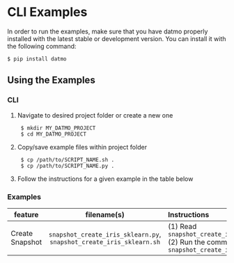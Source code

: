 # CLI Examples

In order to run the examples, make sure that you have datmo properly installed with the latest 
stable or development version. You can install it with the following command:
```
$ pip install datmo
```

## Using the Examples
### CLI
1. Navigate to desired project folder or create a new one 

        $ mkdir MY_DATMO_PROJECT
        $ cd MY_DATMO_PROJECT

2. Copy/save example files within project folder

        $ cp /path/to/SCRIPT_NAME.sh .
        $ cp /path/to/SCRIPT_NAME.py .

3. Follow the instructions for a given example in the table below

### Examples

| feature  | filename(s) | Instructions |
| ------------- |:-------------:| :-----|
| Create Snapshot | `snapshot_create_iris_sklearn.py`, <br> `snapshot_create_iris_sklearn.sh` | (1) Read `snapshot_create_iris_sklearn.py` <br> (2) Run the command `bash snapshot_create_iris_sklearn.sh` |
